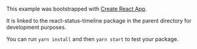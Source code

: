This example was bootstrapped with [Create React App](https://github.com/facebook/create-react-app).

It is linked to the react-status-timeline package in the parent directory for development purposes.

You can run `yarn install` and then `yarn start` to test your package.
